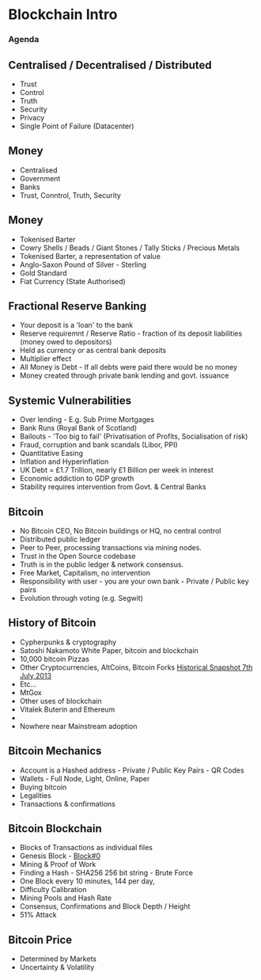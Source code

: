 # Blockchain Intro


### Agenda



## Centralised / Decentralised / Distributed

* Trust
* Control
* Truth
* Security
* Privacy
* Single Point of Failure (Datacenter)

## Money

* Centralised
* Government
* Banks
* Trust, Conntrol, Truth, Security

## Money

* Tokenised Barter
* Cowry Shells / Beads / Giant Stones / Tally Sticks / Precious Metals
* Tokenised Barter, a representation of value
* Anglo-Saxon Pound of Silver - Sterling
* Gold Standard
* Fiat Currency (State Authorised)

## Fractional Reserve Banking

* Your deposit is a 'loan' to the bank
* Reserve requiremnt / Reserve Ratio - fraction of its deposit liabilities (money owed to depositors)
* Held as currency or as central bank deposits
* Multiplier effect
* All Money is Debt - If all debts were paid there would be no money
* Money created through private bank lending and govt. issuance

## Systemic Vulnerabilities

* Over lending - E.g. Sub Prime Mortgages
* Bank Runs (Royal Bank of Scotland)
* Bailouts - 'Too big to fail' (Privatisation of Profits, Socialisation of risk)
* Fraud, corruption and bank scandals (Libor, PPI)
* Quantitative Easing
* Inflation and Hyperinflation
* UK Debt = £1.7 Trillion, nearly £1 Billion per week in interest
* Economic addiction to GDP growth
* Stability requires intervention from Govt. & Central Banks

## Bitcoin

* No Bitcoin CEO, No Bitcoin buildings or HQ, no central control
* Distributed public ledger
* Peer to Peer, processing transactions via mining nodes.
* Trust in the Open Source codebase
* Truth is in the public ledger & network consensus.
* Free Market, Capitalism, no intervention
* Responsibility with user - you are your own bank - Private / Public key pairs
* Evolution through voting (e.g. Segwit)

## History of Bitcoin

* Cypherpunks & cryptography
* Satoshi Nakamoto White Paper, bitcoin and blockchain
* 10,000 bitcoin Pizzas
* Other Cryptocurrencies, AltCoins, Bitcoin Forks [Historical Snapshot 7th July 2013](https://coinmarketcap.com/historical/20130707/)
* Etc...
* MtGox
* Other uses of blockchain
* Vitalek Buterin and Ethereum
* 
* Nowhere near Mainstream adoption

## Bitcoin Mechanics

* Account is a Hashed address - Private / Public Key Pairs -  QR Codes
* Wallets - Full Node, Light, Online, Paper
* Buying bitcoin
* Legalities
* Transactions & confirmations


## Bitcoin Blockchain

* Blocks of Transactions as individual files
* Genesis Block - [Block#0](https://blockchain.info/block/000000000019d6689c085ae165831e934ff763ae46a2a6c172b3f1b60a8ce26f)
* Mining & Proof of Work
* Finding a Hash - SHA256 256 bit string - Brute Force
* One Block every 10 minutes, 144 per day, 
* Difficulty Calibration
* Mining Pools and Hash Rate
* Consensus, Confirmations and Block Depth / Height
* 51% Attack

## Bitcoin Price

* Determined by Markets
* Uncertainty & Volatility


